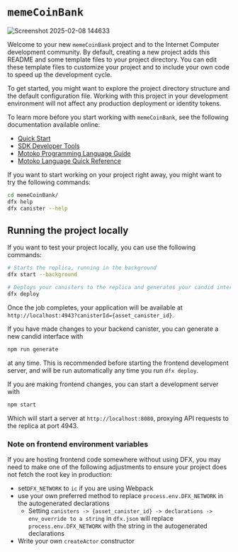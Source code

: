 # `memeCoinBank`

![Screenshot 2025-02-08 144633](https://github.com/user-attachments/assets/20d821bf-d423-4583-8196-a2edc7d23985)


Welcome to your new `memeCoinBank` project and to the Internet Computer development community. By default, creating a new project adds this README and some template files to your project directory. You can edit these template files to customize your project and to include your own code to speed up the development cycle.

To get started, you might want to explore the project directory structure and the default configuration file. Working with this project in your development environment will not affect any production deployment or identity tokens.

To learn more before you start working with `memeCoinBank`, see the following documentation available online:

- [Quick Start](https://internetcomputer.org/docs/current/developer-docs/setup/deploy-locally)
- [SDK Developer Tools](https://internetcomputer.org/docs/current/developer-docs/setup/install)
- [Motoko Programming Language Guide](https://internetcomputer.org/docs/current/motoko/main/motoko)
- [Motoko Language Quick Reference](https://internetcomputer.org/docs/current/motoko/main/language-manual)

If you want to start working on your project right away, you might want to try the following commands:

```bash
cd memeCoinBank/
dfx help
dfx canister --help
```

## Running the project locally

If you want to test your project locally, you can use the following commands:

```bash
# Starts the replica, running in the background
dfx start --background

# Deploys your canisters to the replica and generates your candid interface
dfx deploy
```

Once the job completes, your application will be available at `http://localhost:4943?canisterId={asset_canister_id}`.

If you have made changes to your backend canister, you can generate a new candid interface with

```bash
npm run generate
```

at any time. This is recommended before starting the frontend development server, and will be run automatically any time you run `dfx deploy`.

If you are making frontend changes, you can start a development server with

```bash
npm start
```

Which will start a server at `http://localhost:8080`, proxying API requests to the replica at port 4943.

### Note on frontend environment variables

If you are hosting frontend code somewhere without using DFX, you may need to make one of the following adjustments to ensure your project does not fetch the root key in production:

- set`DFX_NETWORK` to `ic` if you are using Webpack
- use your own preferred method to replace `process.env.DFX_NETWORK` in the autogenerated declarations
  - Setting `canisters -> {asset_canister_id} -> declarations -> env_override to a string` in `dfx.json` will replace `process.env.DFX_NETWORK` with the string in the autogenerated declarations
- Write your own `createActor` constructor
